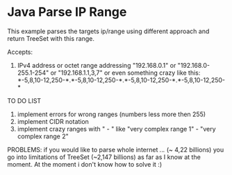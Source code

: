 # Java Parse IP Range

This example parses the targets ip/range using different approach and return TreeSet with this range.

Accepts:
 1. IPv4 address or octet range addressing
 "192.168.0.1" or "192.168.0-255.1-254" or "192.168.1.1,3,7"
 or even something crazy like this:
 \*-5,8,10-12,250-\*.\*-5,8,10-12,250-\*.\*-5,8,10-12,250-\*.\*-5,8,10-12,250-\*
 
 TO DO LIST
 1. implement errors for wrong ranges (numbers less more then 255)
 2. implement CIDR notation
 3. implement crazy ranges with " - " like "very complex range 1" - "very complex range 2"
 
 PROBLEMS:
 if you would like to parse whole internet *.*.*.* (~ 4,22 billions) you go into limitations of TreeSet (~2,147 billions)
 as far as I know at the moment.
 At the moment i don't know how to solve it :)
